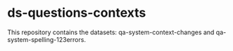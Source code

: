 # ds-questions-contexts
This repository contains the datasets: qa-system-context-changes and qa-system-spelling-123errors.
